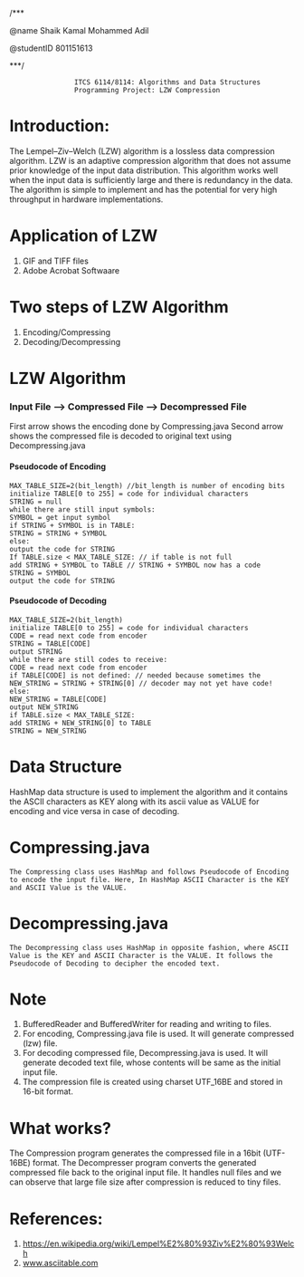 /***

@name Shaik Kamal Mohammed Adil	

@studentID 801151613

***/

					ITCS 6114/8114: Algorithms and Data Structures
					Programming Project: LZW Compression

# Introduction:

The Lempel–Ziv–Welch (LZW) algorithm is a lossless data compression algorithm. LZW is an adaptive compression algorithm that does not assume prior knowledge of the input data distribution. This algorithm works well when the input data is sufficiently large and there is redundancy in the data. The algorithm is simple to implement and has the potential for very high throughput in hardware implementations.

# Application of LZW

1. GIF and TIFF files
2. Adobe Acrobat Softwaare

# Two steps of LZW Algorithm
1. Encoding/Compressing
2. Decoding/Decompressing

# LZW Algorithm
### Input File --> Compressed File --> Decompressed File
First arrow shows the encoding done by Compressing.java
Second arrow shows the compressed file is decoded to original text using Decompressing.java


#### Pseudocode of Encoding

~~~
MAX_TABLE_SIZE=2(bit_length) //bit_length is number of encoding bits
initialize TABLE[0 to 255] = code for individual characters
STRING = null
while there are still input symbols:
SYMBOL = get input symbol
if STRING + SYMBOL is in TABLE:
STRING = STRING + SYMBOL
else:
output the code for STRING
If TABLE.size < MAX_TABLE_SIZE: // if table is not full
add STRING + SYMBOL to TABLE // STRING + SYMBOL now has a code
STRING = SYMBOL
output the code for STRING
~~~

#### Pseudocode of Decoding

~~~
MAX_TABLE_SIZE=2(bit_length)
initialize TABLE[0 to 255] = code for individual characters
CODE = read next code from encoder
STRING = TABLE[CODE]
output STRING
while there are still codes to receive:
CODE = read next code from encoder
if TABLE[CODE] is not defined: // needed because sometimes the
NEW_STRING = STRING + STRING[0] // decoder may not yet have code!
else:
NEW_STRING = TABLE[CODE]
output NEW_STRING
if TABLE.size < MAX_TABLE_SIZE:
add STRING + NEW_STRING[0] to TABLE
STRING = NEW_STRING
~~~


# Data Structure
HashMap data structure is used to implement the algorithm and it contains the ASCII characters as KEY along with its ascii value as VALUE for encoding and vice versa in case of decoding.

# Compressing.java
~~~
The Compressing class uses HashMap and follows Pseudocode of Encoding to encode the input file. Here, In HashMap ASCII Character is the KEY and ASCII Value is the VALUE.
~~~
# Decompressing.java
~~~
The Decompressing class uses HashMap in opposite fashion, where ASCII Value is the KEY and ASCII Character is the VALUE. It follows the Pseudocode of Decoding to decipher the encoded text.
~~~

# Note
1. BufferedReader and BufferedWriter for reading and writing to files.
2. For encoding, Compressing.java file is used. It will generate compressed (lzw) file.
3. For decoding compressed file, Decompressing.java is used. It will generate decoded text file, whose contents will be same as the initial input file.
4. The compression file is created using charset UTF_16BE and stored in 16-bit format.


# What works?
The Compression program generates the compressed file in a 16bit (UTF-16BE) format. The Decompresser program converts the generated compressed file back to the original input file. It handles null files and we can observe that large file size after compression is reduced to tiny files.


# References:
1. https://en.wikipedia.org/wiki/Lempel%E2%80%93Ziv%E2%80%93Welch 
2. www.asciitable.com
